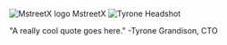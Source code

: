 ![MstreetX logo](https://media-exp1.licdn.com/dms/image/C560BAQEQkPb75wsc6Q/company-logo_100_100/0/1599621710311?e=1619654400&v=beta&t=WYNeuJpYQSQxnFFLB46XBb5bWxh-kL-PI3jtAufL3yA) MstreetX
![Tyrone Headshot](https://hmgstrategy1.blob.core.windows.net/hmgfiles/images/default-source/default-album/tyrone-grandison.jpg?sfvrsn=f80db2f5_0)

"A really cool quote goes here."
-Tyrone Grandison, CTO

